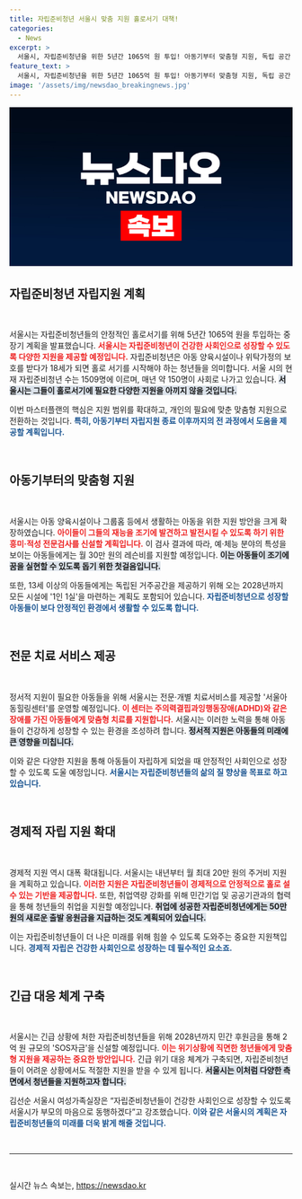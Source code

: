 ```yaml
---
title: 자립준비청년 서울시 맞춤 지원 홀로서기 대책!
categories:
  - News
excerpt: >
  서울시, 자립준비청년을 위한 5년간 1065억 원 투입! 아동기부터 맞춤형 지원, 독립 공간 마련, 취업 성공 시 50만 원 지급. 새로운 꿈을 키우는 청년들을 위한 획기적인 지원책을 전격 공개합니다!
feature_text: >
  서울시, 자립준비청년을 위한 5년간 1065억 원 투입! 아동기부터 맞춤형 지원, 독립 공간 마련, 취업 성공 시 50만 원 지급. 새로운 꿈을 키우는 청년들을 위한 획기적인 지원책을 전격 공개합니다!
image: '/assets/img/newsdao_breakingnews.jpg'
---
```


<p><img src="/assets/img/newsdao_breakingnews.jpg" alt="bookingtag 속보" /></p>

<h2 data-ke-size="size26">자립준비청년 자립지원 계획</h2>

<p data-ke-size="size16">&nbsp;</p>

<p>서울시는 자립준비청년들의 안정적인 홀로서기를 위해 5년간 1065억 원을 투입하는 중장기 계획을 발표했습니다. <b><span style="color: #ee2323;">서울시는 자립준비청년이 건강한 사회인으로 성장할 수 있도록 다양한 지원을 제공할 예정입니다.</span></b> 자립준비청년은 아동 양육시설이나 위탁가정의 보호를 받다가 18세가 되면 홀로 서기를 시작해야 하는 청년들을 의미합니다. 서울 시의 현재 자립준비청년 수는 1509명에 이르며, 매년 약 150명이 사회로 나가고 있습니다. <b><span style="background-color: #21538527;">서울시는 그들이 홀로서기에 필요한 다양한 지원을 아끼지 않을 것입니다.</span></b> </p>

<p>이번 마스터플랜의 핵심은 지원 범위를 확대하고, 개인의 필요에 맞춘 맞춤형 지원으로 전환하는 것입니다. <b><span style="color: #1a5490;">특히, 아동기부터 자립지원 종료 이후까지의 전 과정에서 도움을 제공할 계획입니다.</span></b> </p>

<p data-ke-size="size16">&nbsp;</p>

<h2 data-ke-size="size26">아동기부터의 맞춤형 지원</h2>

<p data-ke-size="size16">&nbsp;</p>

<p>서울시는 아동 양육시설이나 그룹홈 등에서 생활하는 아동을 위한 지원 방안을 크게 확장하였습니다. <b><span style="color: #ee2323;">아이들이 그들의 재능을 조기에 발견하고 발전시킬 수 있도록 하기 위한 흥미·적성 전문검사를 신설할 계획입니다.</span></b> 이 검사 결과에 따라, 예·체능 분야의 특성을 보이는 아동들에게는 월 30만 원의 레슨비를 지원할 예정입니다. <b><span style="background-color: #21538527;">이는 아동들이 조기에 꿈을 실현할 수 있도록 돕기 위한 첫걸음입니다.</span></b> </p>

<p>또한, 13세 이상의 아동들에게는 독립된 거주공간을 제공하기 위해 오는 2028년까지 모든 시설에 '1인 1실'을 마련하는 계획도 포함되어 있습니다. <b><span style="color: #1a5490;">자립준비청년으로 성장할 아동들이 보다 안정적인 환경에서 생활할 수 있도록 합니다.</span></b></p>

<p data-ke-size="size16">&nbsp;</p>

<h2 data-ke-size="size26">전문 치료 서비스 제공</h2>

<p data-ke-size="size16">&nbsp;</p>

<p>정서적 지원이 필요한 아동들을 위해 서울시는 전문·개별 치료서비스를 제공할 '서울아동힐링센터'를 운영할 예정입니다. <b><span style="color: #ee2323;">이 센터는 주의력결핍과잉행동장애(ADHD)와 같은 장애를 가진 아동들에게 맞춤형 치료를 지원합니다.</span></b> 서울시는 이러한 노력을 통해 아동들이 건강하게 성장할 수 있는 환경을 조성하려 합니다. <b><span style="background-color: #21538527;">정서적 지원은 아동들의 미래에 큰 영향을 미칩니다.</span></b> </p>

<p>이와 같은 다양한 지원을 통해 아동들이 자립하게 되었을 때 안정적인 사회인으로 성장할 수 있도록 도울 예정입니다. <b><span style="color: #1a5490;">서울시는 자립준비청년들의 삶의 질 향상을 목표로 하고 있습니다.</span></b></p>

<p data-ke-size="size16">&nbsp;</p>

<h2 data-ke-size="size26">경제적 자립 지원 확대</h2>

<p data-ke-size="size16">&nbsp;</p>

<p>경제적 지원 역시 대폭 확대됩니다. 서울시는 내년부터 월 최대 20만 원의 주거비 지원을 계획하고 있습니다. <b><span style="color: #ee2323;">이러한 지원은 자립준비청년들이 경제적으로 안정적으로 홀로 설 수 있는 기반을 제공합니다.</span></b> 또한, 취업역량 강화를 위해 민간기업 및 공공기관과의 협력을 통해 청년들의 취업을 지원할 예정입니다. <b><span style="background-color: #21538527;">취업에 성공한 자립준비청년에게는 50만 원의 새로운 출발 응원금을 지급하는 것도 계획되어 있습니다.</span></b> </p>

<p>이는 자립준비청년들이 더 나은 미래를 위해 힘쓸 수 있도록 도와주는 중요한 지원책입니다. <b><span style="color: #1a5490;">경제적 자립은 건강한 사회인으로 성장하는 데 필수적인 요소죠.</span></b> </p>

<p data-ke-size="size16">&nbsp;</p>

<h2 data-ke-size="size26">긴급 대응 체계 구축</h2>

<p data-ke-size="size16">&nbsp;</p>

<p>서울시는 긴급 상황에 처한 자립준비청년들을 위해 2028년까지 민간 후원금을 통해 2억 원 규모의 'SOS자금'을 신설할 예정입니다. <b><span style="color: #ee2323;">이는 위기상황에 직면한 청년들에게 맞춤형 지원을 제공하는 중요한 방안입니다.</span></b> 긴급 위기 대응 체계가 구축되면, 자립준비청년들이 어려운 상황에서도 적절한 지원을 받을 수 있게 됩니다. <b><span style="background-color: #21538527;">서울시는 이처럼 다양한 측면에서 청년들을 지원하고자 합니다.</span></b> </p>

<p>김선순 서울시 여성가족실장은 “자립준비청년들이 건강한 사회인으로 성장할 수 있도록 서울시가 부모의 마음으로 동행하겠다”고 강조했습니다. <b><span style="color: #1a5490;">이와 같은 서울시의 계획은 자립준비청년들의 미래를 더욱 밝게 해줄 것입니다.</span></b> </p>

<p data-ke-size="size16">&nbsp;</p> 

<hr> 

<p data-ke-size="size16">&nbsp;</p> 
실시간 뉴스 속보는, <a href="https://newsdao.kr" rel="dofollow">https://newsdao.kr</a>


